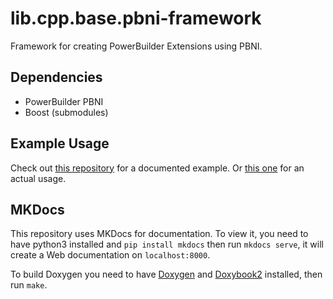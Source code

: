 # lib.cpp.base.pbni-framework
Framework for creating PowerBuilder Extensions using PBNI.

## Dependencies
 - PowerBuilder PBNI
 - Boost (submodules)

## Example Usage
Check out [this repository](https://github.com/informaticon/div.cpp.base.pbni-framework-usage-example) for a documented example. Or [this one](https://github.com/informaticon/lib.pbni.base.tse) for an actual usage. 


## MKDocs
This repository uses MKDocs for documentation. To view it, you need to have python3 installed and `pip install mkdocs` then run `mkdocs serve`, it will create a Web documentation on `localhost:8000`.

To build Doxygen you need to have [Doxygen](https://www.doxygen.nl) and [Doxybook2](https://github.com/matusnovak/doxybook2) installed, then run `make`.